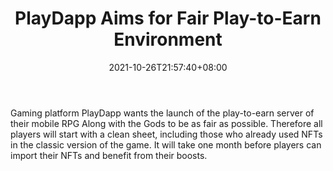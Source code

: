 ﻿---
title: "PlayDapp Aims for Fair Play-to-Earn Environment"
date: 2021-10-26T21:57:40+08:00
lastmod: 2021-10-26T16:45:40+08:00
draft: false
authors: ["Donna"]
description: "Gaming platform PlayDapp wants the launch of the play-to-earn server of their mobile RPG Along with the Gods to be as fair as possible. Therefore all players will start with a clean sheet, including those who already used NFTs in the classic version of the game. It will take one month before players can import their NFTs and benefit from their boosts."
featuredImage: "playdapp-play-to-earn-server-fair-launch-along-with-the-gods.png"
tags: ["Virtual World","Play to Earn"]
categories: ["news"]
news: ["Virtual World"]
weight: 
lightgallery: true
pinned: false
recommend: false
recommend1: false
---

Gaming platform PlayDapp wants the launch of the play-to-earn server of their mobile RPG Along with the Gods to be as fair as possible. Therefore all players will start with a clean sheet, including those who already used NFTs in the classic version of the game. It will take one month before players can import their NFTs and benefit from their boosts.

<!--more-->

